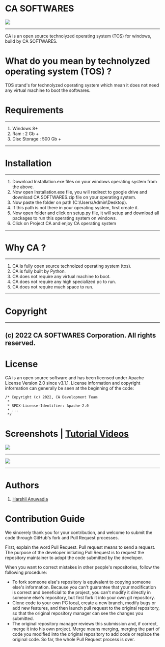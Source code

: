 #                               CA SOFTWARES

<img src="https://live.staticflickr.com/65535/52076051362_6a34284ce4_h.jpg"/>  
<hr />

CA is an open source technolyzed operating system (TOS) for windows, build by CA SOFTWARES.

# What do you mean by technolyzed operating system (TOS) ?
TOS stand's for technolyzed operating system which mean it does not need any virtual machine to boot the softwares.

# Requirements
-------------
1. Windows 8+ 
2. Ram : 2 Gb +
3. Disc Storage : 500 Gb +
-------------

# Installation
------------------------------------------------------------------------------------------------------------------------
1. Download Installation.exe files on your windows operating system from the above.
2. Now open Installation.exe file, you will redirect to google drive and download CA SOFTWARES.zip file on your operating system.
3. Now paste the folder on path (C:\Users\Admin\Desktop).
4. If this path is not there in your operating system, first create it.
5. Now open folder and click on setup.py file, it will setup and download all packages to run this operating system on windows.
6. Click on Project CA and enjoy CA operating system
------------------------------------------------------------------------------------------------------------------------

# Why CA ?
-------------------------------------------------------------
1. CA is fully open source technolzed operating system (tos).
2. CA is fully built by Python.
3. CA does not require any virtual machine to boot.
4. CA does not require any high specialized pc to run.
5. CA does not require much space to run.
-------------------------------------------------------------


# Copyright
-------------------------------------------------------
(c) 2022 CA SOFTWARES Corporation. All rights reserved.
-------------------------------------------------------

# License
CA is an open source software and has been licensed under Apache License Version 2.0 since v3.1.1. License information and copyright information can generally be seen at the beginning of the code:

```
/* Copyright (c) 2022, CA Development Team
 *
 * SPDX-License-Identifier: Apache-2.0
 * ...
 */
```


# Screenshots | [Tutorial Videos](https://live.staticflickr.com/video/52077088423/c42a4c6ec2/1080p.mp4?s=eyJpIjo1MjA3NzA4ODQyMywiZSI6MTY1MjY5NTc4NywicyI6IjlhMDk3MTE5ZDc5NDQ2N2Y4Mjc0NWM4ZWQzMjEwNzliMDkxMDRjMDYiLCJ2IjoxfQ)
<img src="https://live.staticflickr.com/65535/52077025781_83f8d5eb0d_h.jpg"/>  
<hr />
<img src="https://live.staticflickr.com/65535/52077640260_7ee5408d40_h.jpg"/>  
<hr />

# Authors

1. [Harshil Anuwadia](https://github.com/Harshil-Anuwadia)

# Contribution Guide

We sincerely thank you for your contribution, and welcome to submit the code through GitHub's fork and Pull Request processes.

First, explain the word Pull Request. Pull request means to send a request. The purpose of the developer initiating Pull Request is to request the repository maintainer to adopt the code submitted by the developer.

When you want to correct mistakes in other people's repositories, follow the following procedure:

- To fork someone else's repository is equivalent to copying someone else's information. Because you can't guarantee that your modification is correct and beneficial to the project, you can't modify it directly in someone else's repository, but first fork it into your own git repository.
- Clone code to your own PC local, create a new branch, modify bugs or add new features, and then launch pull request to the original repository, so that the original repository manager can see the changes you submitted.
- The original repository manager reviews this submission and, if correct, merge it into his own project. Merge means merging, merging the part of code you modified into the original repository to add code or replace the original code. So far, the whole Pull Request process is over.


